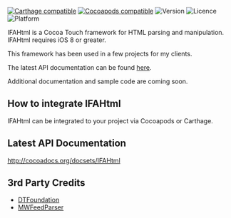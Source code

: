 [![Carthage compatible](https://img.shields.io/badge/Carthage-compatible-4BC51D.svg?style=flat)](https://github.com/Carthage/Carthage)
[![Cocoapods compatible](https://img.shields.io/badge/Cocoapods-compatible-4BC51D.svg?style=flat)](https://cocoapods.org)
![Version](https://img.shields.io/cocoapods/v/IFAHtml.svg)
![Licence](https://img.shields.io/cocoapods/l/IFAHtml.svg)
![Platform](https://img.shields.io/cocoapods/p/IFAHtml.svg)

IFAHtml is a Cocoa Touch framework for HTML parsing and manipulation. IFAHtml requires iOS 8 or greater.

This framework has been used in a few projects for my clients.

The latest API documentation can be found [here](http://cocoadocs.org/docsets/IFAHtml).

Additional documentation and sample code are coming soon.

## How to integrate IFAHtml ##

IFAHtml can be integrated to your project via Cocoapods or Carthage.

## Latest API Documentation ##

http://cocoadocs.org/docsets/IFAHtml

## 3rd Party Credits ##
- [DTFoundation](https://github.com/Cocoanetics/DTFoundation)
- [MWFeedParser](https://github.com/mwaterfall/MWFeedParser)
